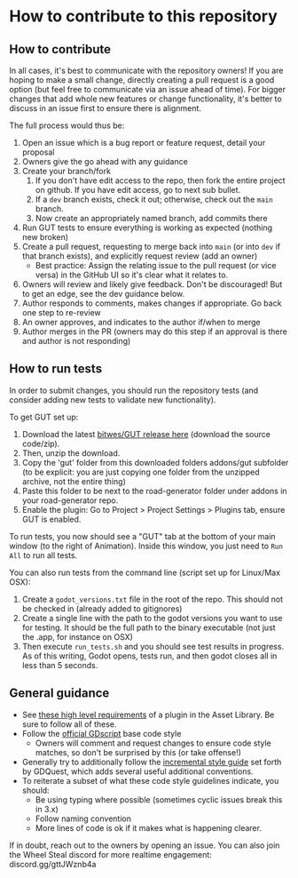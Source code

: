 # How to contribute to this repository

## How to contribute

In all cases, it's best to communicate with the repository owners! If you are hoping to make a small change, directly creating a pull request is a good option (but feel free to communicate via an issue ahead of time). For bigger changes that add whole new features or change functionality, it's better to discuss in an issue first to ensure there is alignment. 

The full process would thus be:

1. Open an issue which is a bug report or feature request, detail your proposal
1. Owners give the go ahead with any guidance
1. Create your branch/fork
    1. If you don't have edit access to the repo, then fork the entire project on github. If you have edit access, go to next sub bullet.
    1. If a `dev` branch exists, check it out; otherwise, check out the `main` branch.
    1. Now create an appropriately named branch, add commits there
1. Run GUT tests to ensure everything is working as expected (nothing new broken)
1. Create a pull request, requesting to merge back into `main` (or into `dev` if that branch exists), and explicitly request review (add an owner)
    - Best practice: Assign the relating issue to the pull request (or vice versa) in the GitHub UI so it's clear what it relates to.
1. Owners will review and likely give feedback. Don't be discouraged! But to get an edge, see the dev guidance below.
1. Author responds to comments, makes changes if appropriate. Go back one step to re-review
1. An owner approves, and indicates to the author if/when to merge
1. Author merges in the PR (owners may do this step if an approval is there and author is not responding)

## How to run tests

In order to submit changes, you should run the repository tests (and consider adding new tests to validate new functionality). 

To get GUT set up:

1. Download the latest [bitwes/GUT release here](https://github.com/bitwes/Gut/releases/) (download the source code/zip).
1. Then, unzip the download.
1. Copy the 'gut' folder from this downloaded folders addons/gut subfolder (to be explicit: you are just copying one folder from the unzipped archive, not the entire thing)
1. Paste this folder to be next to the road-generator folder under addons in your road-generator repo.
1. Enable the plugin: Go to Project > Project Settings > Plugins tab, ensure GUT is enabled.

To run tests, you now should see a "GUT" tab at the bottom of your main window (to the right of Animation). Inside this window, you just need to `Run All` to run all tests.

You can also run tests from the command line (script set up for Linux/Max OSX):

1. Create a `godot_versions.txt` file in the root of the repo. This should not be checked in (already added to gitignores)
1. Create a single line with the path to the godot versions you want to use for testing. It should be the full path to the binary executable (not just the .app, for instance on OSX)
1. Then execute `run_tests.sh` and you should see test results in progress. As of this writing, Godot opens, tests run, and then godot closes all in less than 5 seconds.


## General guidance

- See [these high level requirements](https://docs.godotengine.org/en/stable/community/asset_library/submitting_to_assetlib.html) of a plugin in the Asset Library. Be sure to follow all of these.
- Follow the [official GDscript](https://docs.godotengine.org/en/stable/tutorials/scripting/gdscript/gdscript_styleguide.html) base code style
	- Owners will comment and request changes to ensure code style matches, so don't be surprised by this (or take offense!)
- Generally try to additionally follow the [incremental style guide](https://www.gdquest.com/docs/guidelines/best-practices/godot-gdscript/) set forth by GDQuest, which adds several useful additional conventions.
- To reiterate a subset of what these code style guidelines indicate, you should:
	- Be using typing where possible (sometimes cyclic issues break this in 3.x)
	- Follow naming convention
	- More lines of code is ok if it makes what is happening clearer.

If in doubt, reach out to the owners by opening an issue. You can also join the Wheel Steal discord for more realtime engagement: discord.gg/gttJWznb4a
